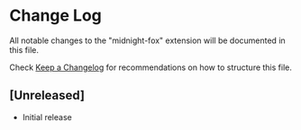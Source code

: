 # Change Log

All notable changes to the "midnight-fox" extension will be documented in this file.

Check [Keep a Changelog](http://keepachangelog.com/) for recommendations on how to structure this file.

## [Unreleased]

- Initial release
